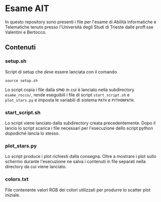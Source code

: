 # Esame AIT
In questo repository sono presenti i file per l'esame di Abilità Informatiche e Telematiche tenuto presso l'Università degli Studi di Trieste dalle proff.sse Valentini e Bertocco.

## Contenuti

### setup.sh
Script di setup che *deve* essere lanciata con il comando
```
source setup.sh
```
Lo script copia i file dalla `$PWD` in cui è lanciato nella subdirectory  `esame_rocco/`, rende eseguibili i file di script `start_script.sh` e `plot_stars.py` e imposta le variabili di sistema `PATH` e `PYTHONPATH`.

### start_script.sh
Lo script viene lanciato dalla subdirectory creata precedentemente. Dopo il lancio lo script scarica i file necessari per l'esecuzione dello script python dopodiché lancia lo stesso.

### plot_stars.py
Lo script produce i plot richiesti dalla consegna. Oltre a mostrare i plot sullo schermo durante l'esecuzione ne salva i contenuti in file separati nella directory da cui viene lanciato.

### colors.txt
File contenente valori RGB dei colori utilizzati per produrre lo scatter plot iniziale.
